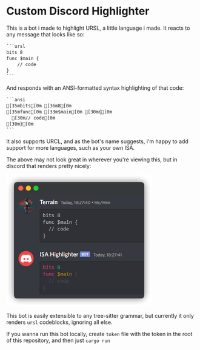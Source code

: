 # Custom Discord Highlighter

This is a bot i made to highlight URSL, a little language i made. It reacts to any message that looks like so:

````
```ursl
bits 8
func $main {
    // code
}
```
````

And responds with an ANSI-formatted syntax highlighting of that code:

````
```ansi
[35mbits[0m [36m8[0m
[35mfunc[0m [33m$main[0m [30m{[0m
  [30m// code[0m
[30m}[0m
```
````

It also supports URCL, and as the bot's name suggests, i'm happy to add support for more languages, such as your own ISA.

The above may not look great in wherever you're viewing this, but in discord that renders pretty nicely:

![The above code, rendered in discord](example.png)

This bot is easily extensible to any tree-sitter grammar, but currently it only renders ``ursl`` codeblocks, ignoring all else.

If you wanna run this bot locally, create ``token`` file with the token in the root of this repository, and then just ``cargo run``